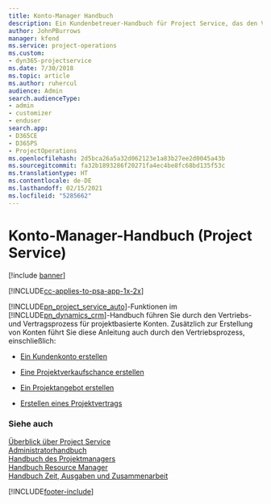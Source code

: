```yaml
---
title: Konto-Manager Handbuch
description: Ein Kundenbetreuer-Handbuch für Project Service, das den Verkaufs- und Vertragsprozess für projektbasierte Konten durchgeht.
author: JohnPBurrows
manager: kfend
ms.service: project-operations
ms.custom:
- dyn365-projectservice
ms.date: 7/30/2018
ms.topic: article
ms.author: ruhercul
audience: Admin
search.audienceType:
- admin
- customizer
- enduser
search.app:
- D365CE
- D365PS
- ProjectOperations
ms.openlocfilehash: 2d5bca26a5a32d062123e1a83b27ee2d0045a43b
ms.sourcegitcommit: fa32b1893286f20271fa4ec4be8fc68bd135f53c
ms.translationtype: HT
ms.contentlocale: de-DE
ms.lasthandoff: 02/15/2021
ms.locfileid: "5285662"
---
```

# <a name="account-manager-guide-project-service"></a>Konto-Manager-Handbuch (Project Service)

[!include [banner](../includes/psa-now-project-operations.md)]

[!INCLUDE[cc-applies-to-psa-app-1x-2x](../includes/cc-applies-to-psa-app-1x-2x.md)]

[!INCLUDE[pn_project_service_auto](../includes/pn-project-service-auto.md)]-Funktionen im [!INCLUDE[pn_dynamics_crm](../includes/pn-dynamics-crm.md)]-Handbuch führen Sie durch den Vertriebs- und Vertragsprozess für projektbasierte Konten. Zusätzlich zur Erstellung von Konten führt Sie diese Anleitung auch durch den Vertriebsprozess, einschließlich:  
  
-   [Ein Kundenkonto erstellen](../psa/create-customer-account.md)  
  
-   [Eine Projektverkaufschance erstellen](../psa/create-project-opportunity.md)  
  
-   [Ein Projektangebot erstellen](../psa/create-project-quote.md)  
  
-   [Erstellen eines Projektvertrags](../psa/create-project-contract.md)  
  
  
### <a name="see-also"></a>Siehe auch  
 [Überblick über Project Service](../psa/overview.md)   
 [Administratorhandbuch](../psa/admin-guide.md)   
 [Handbuch des Projektmanagers](../psa/project-manager-guide.md)   
 [Handbuch Resource Manager](../psa/resource-manager-guide.md)   
 [Handbuch Zeit, Ausgaben und Zusammenarbeit](../psa/time-expense-collaboration-guide.md)


[!INCLUDE[footer-include](../includes/footer-banner.md)]